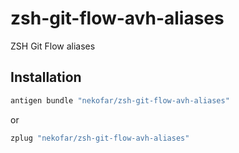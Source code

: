 # zsh-git-flow-avh-aliases
ZSH Git Flow aliases

## Installation
```zsh
antigen bundle "nekofar/zsh-git-flow-avh-aliases"
```

or

```zsh
zplug "nekofar/zsh-git-flow-avh-aliases"
```
